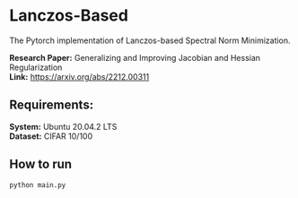 # Lanczos-Based
The Pytorch implementation of Lanczos-based Spectral Norm Minimization.<br />

**Research Paper:** Generalizing and Improving Jacobian and Hessian Regularization<br />
**Link:** https://arxiv.org/abs/2212.00311<br />

## Requirements:
**System:** Ubuntu 20.04.2 LTS<br />
**Dataset:** CIFAR 10/100<br />

## How to run
```
python main.py
```
